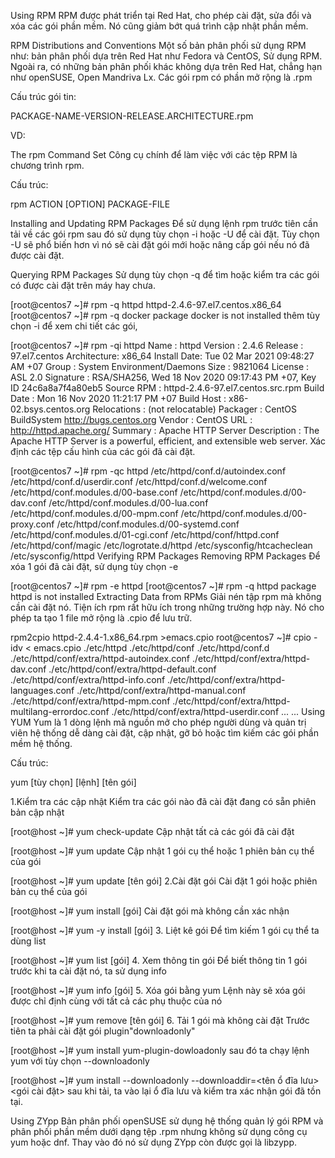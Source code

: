 Using RPM
RPM được phát triển tại Red Hat, cho phép cài đặt, sửa đổi và xóa các gói phần mềm. Nó cũng giảm bớt quá trình cập nhật phần mềm.

RPM Distributions and Conventions
Một số bản phân phối sử dụng RPM như: bản phân phối dựa trên Red Hat như Fedora và CentOS, Sử dụng RPM. Ngoài ra, có những bản phân phối khác không dựa trên Red Hat, chẳng hạn như openSUSE, Open Mandriva Lx. Các gói rpm có phần mở rộng là .rpm

Cấu trúc gói tin:

PACKAGE-NAME-VERSION-RELEASE.ARCHITECTURE.rpm

VD:



The rpm Command Set
Công cụ chính để làm việc với các tệp RPM là chương trình rpm.

Cấu trúc:

rpm ACTION [OPTION] PACKAGE-FILE

Installing and Updating RPM Packages
Để sử dụng lệnh rpm trước tiên cần tải về các gói rpm sau đó sử dụng tùy chọn -i hoặc -U để cài đặt. Tùy chọn -U sẽ phổ biến hơn vì nó sẽ cài đặt gói mới hoặc nâng cấp gói nếu nó đã được cài đặt.

Querying RPM Packages
Sử dụng tùy chọn -q để tìm hoặc kiểm tra các gói có được cài đặt trên máy hay chưa.

[root@centos7 ~]# rpm -q httpd
httpd-2.4.6-97.el7.centos.x86_64
[root@centos7 ~]# rpm -q docker
package docker is not installed
thêm tùy chọn -i để xem chi tiết các gói,

[root@centos7 ~]# rpm -qi httpd
Name        : httpd
Version     : 2.4.6
Release     : 97.el7.centos
Architecture: x86_64
Install Date: Tue 02 Mar 2021 09:48:27 AM +07
Group       : System Environment/Daemons
Size        : 9821064
License     : ASL 2.0
Signature   : RSA/SHA256, Wed 18 Nov 2020 09:17:43 PM +07, Key ID 24c6a8a7f4a80eb5
Source RPM  : httpd-2.4.6-97.el7.centos.src.rpm
Build Date  : Mon 16 Nov 2020 11:21:17 PM +07
Build Host  : x86-02.bsys.centos.org
Relocations : (not relocatable)
Packager    : CentOS BuildSystem <http://bugs.centos.org>
Vendor      : CentOS
URL         : http://httpd.apache.org/
Summary     : Apache HTTP Server
Description :
The Apache HTTP Server is a powerful, efficient, and extensible
web server.
Xác định các tệp cấu hình của các gói đã cài đặt.

[root@centos7 ~]#  rpm -qc httpd
/etc/httpd/conf.d/autoindex.conf
/etc/httpd/conf.d/userdir.conf
/etc/httpd/conf.d/welcome.conf
/etc/httpd/conf.modules.d/00-base.conf
/etc/httpd/conf.modules.d/00-dav.conf
/etc/httpd/conf.modules.d/00-lua.conf
/etc/httpd/conf.modules.d/00-mpm.conf
/etc/httpd/conf.modules.d/00-proxy.conf
/etc/httpd/conf.modules.d/00-systemd.conf
/etc/httpd/conf.modules.d/01-cgi.conf
/etc/httpd/conf/httpd.conf
/etc/httpd/conf/magic
/etc/logrotate.d/httpd
/etc/sysconfig/htcacheclean
/etc/sysconfig/httpd
Verifying RPM Packages
Removing RPM Packages
Để xóa 1 gói đã cài đặt, sử dụng tùy chọn -e

[root@centos7 ~]#  rpm -e httpd
[root@centos7 ~]#  rpm -q httpd
package httpd is not installed
Extracting Data from RPMs
Giải nén tập rpm mà không cần cài đặt nó. Tiện ích rpm rất hữu ích trong những trường hợp này. Nó cho phép ta tạo 1 file mở rộng là .cpio để lưu trữ.

rpm2cpio httpd-2.4.4-1.x86_64.rpm >emacs.cpio
root@centos7 ~]# cpio -idv < emacs.cpio
./etc/httpd
./etc/httpd/conf
./etc/httpd/conf.d
./etc/httpd/conf/extra/httpd-autoindex.conf
./etc/httpd/conf/extra/httpd-dav.conf
./etc/httpd/conf/extra/httpd-default.conf
./etc/httpd/conf/extra/httpd-info.conf
./etc/httpd/conf/extra/httpd-languages.conf
./etc/httpd/conf/extra/httpd-manual.conf
./etc/httpd/conf/extra/httpd-mpm.conf
./etc/httpd/conf/extra/httpd-multilang-errordoc.conf
./etc/httpd/conf/extra/httpd-userdir.conf
...
...
Using YUM
Yum là 1 dòng lệnh mã nguồn mở cho phép người dùng và quản trị viên hệ thống dễ dàng cài đặt, cập nhật, gỡ bỏ hoặc tìm kiếm các gói phần mềm hệ thống.

Cấu trúc:

yum [tùy chọn] [lệnh] [tên gói]

1.Kiểm tra các cập nhật
Kiểm tra các gói nào đã cài đặt đang có sẵn phiên bản cập nhật

[root@host ~]# yum check-update
Cập nhật tất cả các gói đã cài đặt

[root@host ~]# yum update
Cập nhật 1 gói cụ thể hoặc 1 phiên bản cụ thể của gói

[root@host ~]# yum update [tên gói]
2.Cài đặt gói
Cài đặt 1 gói hoặc phiên bản cụ thể của gói

[root@host ~]# yum install [gói]
Cài đặt gói mà không cần xác nhận

[root@host ~]# yum -y install [gói]
3. Liệt kê gói
Để tìm kiếm 1 gói cụ thể ta dùng list

[root@host ~]# yum list [gói]
4. Xem thông tin gói
Để biết thông tin 1 gói trước khi ta cài đặt nó, ta sử dụng info

[root@host ~]# yum info [gói]
5. Xóa gói bằng yum
Lệnh này sẽ xóa gói được chỉ định cùng với tất cả các phụ thuộc của nó

[root@host ~]# yum remove [tên gói]
6. Tải 1 gói mà không cài đặt
Trước tiên ta phải cài đặt gói plugin"downloadonly"

[root@host ~]# yum install yum-plugin-dowloadonly
sau đó ta chạy lệnh yum với tùy chọn --downloadonly

[root@host ~]# yum install --downloadonly --downloaddir=<tên ổ đĩa lưu> <gói cài đặt>
sau khi tải, ta vào lại ổ đĩa lưu và kiểm tra xác nhận gói đã tồn tại.

Using ZYpp
Bản phân phối openSUSE sử dụng hệ thống quản lý gói RPM và phân phối phần mềm dưới dạng tệp .rpm nhưng không sử dụng công cụ yum hoặc dnf. Thay vào đó nó sử dụng ZYpp còn được gọi là libzypp.
